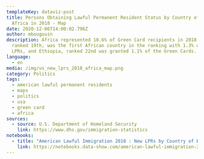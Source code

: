 ```yaml
---
templateKey: dataviz-post
title: Persons Obtaining Lawful Permanent Resident Status by Country of Birth in
  Africa in 2018 - Map
date: 2020-12-06T14:00:02.796Z
author: mbougouin
description: Africa represented 10.6% of Green Card recipients in 2018. Nigeria,
  ranked 19th, was the first African country in the ranking with 1.3% of new
  LPRs, and Ethiopia, ranked 22nd was granted 1.1% of the Green Cards.
language:
  - en
media: /img/us_new_lprs_2018_africa_map.png
category: Politics
tags:
  - american lawful permanent residents
  - maps
  - politics
  - usa
  - green card
  - africa
sources:
  - source: U.S. Department of Homeland Security
    link: https://www.dhs.gov/immigration-statistics
notebooks:
  - title: "American Lawful Immigration 2018 : New LPRs by Country of Birth"
    link: https://notebooks.data-show.com/american-lawful-immigration-2018-new-lprs-by-country-of-birth/#american-lawful-immigration-2018-new-lprs-by-country-of-birth
---
```

